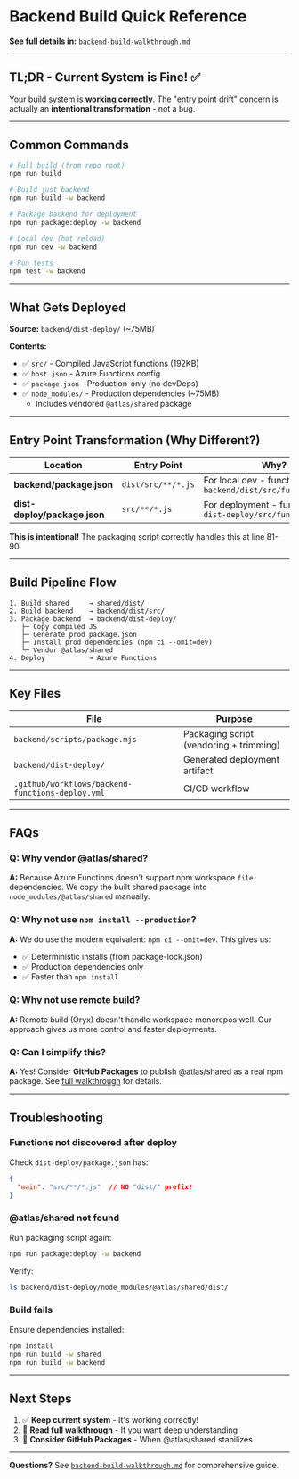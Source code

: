 # Backend Build Quick Reference

**See full details in:** [`backend-build-walkthrough.md`](./backend-build-walkthrough.md)

---

## TL;DR - Current System is Fine! ✅

Your build system is **working correctly**. The "entry point drift" concern is actually an **intentional transformation** - not a bug.

---

## Common Commands

```bash
# Full build (from repo root)
npm run build

# Build just backend
npm run build -w backend

# Package backend for deployment
npm run package:deploy -w backend

# Local dev (hot reload)
npm run dev -w backend

# Run tests
npm test -w backend
```

---

## What Gets Deployed

**Source:** `backend/dist-deploy/` (~75MB)

**Contents:**
- ✅ `src/` - Compiled JavaScript functions (192KB)
- ✅ `host.json` - Azure Functions config
- ✅ `package.json` - Production-only (no devDeps)
- ✅ `node_modules/` - Production dependencies (~75MB)
  - Includes vendored `@atlas/shared` package

---

## Entry Point Transformation (Why Different?)

| Location | Entry Point | Why? |
|----------|-------------|------|
| **backend/package.json** | `dist/src/**/*.js` | For local dev - functions at `backend/dist/src/functions/*.js` |
| **dist-deploy/package.json** | `src/**/*.js` | For deployment - functions at `dist-deploy/src/functions/*.js` |

**This is intentional!** The packaging script correctly handles this at line 81-90.

---

## Build Pipeline Flow

```
1. Build shared     → shared/dist/
2. Build backend    → backend/dist/src/
3. Package backend  → backend/dist-deploy/
   ├─ Copy compiled JS
   ├─ Generate prod package.json
   ├─ Install prod dependencies (npm ci --omit=dev)
   └─ Vendor @atlas/shared
4. Deploy           → Azure Functions
```

---

## Key Files

| File | Purpose |
|------|---------|
| `backend/scripts/package.mjs` | Packaging script (vendoring + trimming) |
| `backend/dist-deploy/` | Generated deployment artifact |
| `.github/workflows/backend-functions-deploy.yml` | CI/CD workflow |

---

## FAQs

### Q: Why vendor @atlas/shared?

**A:** Because Azure Functions doesn't support npm workspace `file:` dependencies. We copy the built shared package into `node_modules/@atlas/shared` manually.

### Q: Why not use `npm install --production`?

**A:** We do use the modern equivalent: `npm ci --omit=dev`. This gives us:
- ✅ Deterministic installs (from package-lock.json)
- ✅ Production dependencies only
- ✅ Faster than `npm install`

### Q: Why not use remote build?

**A:** Remote build (Oryx) doesn't handle workspace monorepos well. Our approach gives us more control and faster deployments.

### Q: Can I simplify this?

**A:** Yes! Consider **GitHub Packages** to publish @atlas/shared as a real npm package. See [full walkthrough](./backend-build-walkthrough.md#github-packages-as-private-registry) for details.

---

## Troubleshooting

### Functions not discovered after deploy

Check `dist-deploy/package.json` has:
```json
{
  "main": "src/**/*.js"  // NO "dist/" prefix!
}
```

### @atlas/shared not found

Run packaging script again:
```bash
npm run package:deploy -w backend
```

Verify:
```bash
ls backend/dist-deploy/node_modules/@atlas/shared/dist/
```

### Build fails

Ensure dependencies installed:
```bash
npm install
npm run build -w shared
npm run build -w backend
```

---

## Next Steps

1. ✅ **Keep current system** - It's working correctly!
2. 📖 **Read full walkthrough** - If you want deep understanding
3. 🚀 **Consider GitHub Packages** - When @atlas/shared stabilizes

---

**Questions?** See [`backend-build-walkthrough.md`](./backend-build-walkthrough.md) for comprehensive guide.

